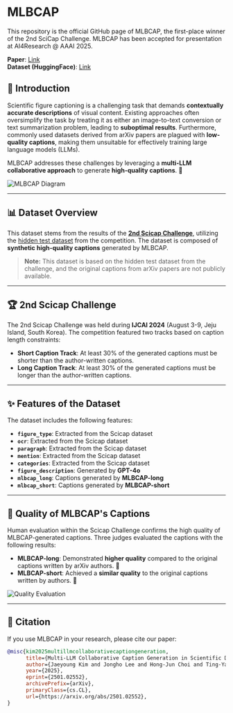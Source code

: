 # MLBCAP
This repository is the official GitHub page of MLBCAP, the first-place winner of the 2nd SciCap Challenge. MLBCAP has been accepted for presentation at AI4Research @ AAAI 2025.

**Paper**: [Link](https://arxiv.org/abs/2501.02552)  
**Dataset (HuggingFace)**: [Link](https://huggingface.co/datasets/TEAMREBOOTT-AI/SciCap-MLBCAP)


## 📌 Introduction

Scientific figure captioning is a challenging task that demands **contextually accurate descriptions** of visual content. Existing approaches often oversimplify the task by treating it as either an image-to-text conversion or text summarization problem, leading to **suboptimal results**. Furthermore, commonly used datasets derived from arXiv papers are plagued with **low-quality captions**, making them unsuitable for effectively training large language models (LLMs).  

MLBCAP addresses these challenges by leveraging a **multi-LLM collaborative approach** to generate **high-quality captions**. 🚀

![MLBCAP Diagram](https://cdn-uploads.huggingface.co/production/uploads/6559fc92d1c2d6b28b149070/0H6Q0FicI8wCySx7OkdcE.png)

---

## 📊 Dataset Overview

This dataset stems from the results of the **[2nd Scicap Challenge](http://scicap.ai)**, utilizing the [hidden test dataset](https://huggingface.co/datasets/CrowdAILab/scicap) from the competition. The dataset is composed of **synthetic high-quality captions** generated by MLBCAP.

> **Note:** This dataset is based on the hidden test dataset from the challenge, and the original captions from arXiv papers are not publicly available.

---

## 🏆 2nd Scicap Challenge

The 2nd Scicap Challenge was held during **IJCAI 2024** (August 3-9, Jeju Island, South Korea). The competition featured two tracks based on caption length constraints:

- **Short Caption Track**: At least 30% of the generated captions must be shorter than the author-written captions.
- **Long Caption Track**: At least 30% of the generated captions must be longer than the author-written captions.

---

## ✨ Features of the Dataset

The dataset includes the following features:

- **`figure_type`**: Extracted from the Scicap dataset
- **`ocr`**: Extracted from the Scicap dataset
- **`paragraph`**: Extracted from the Scicap dataset
- **`mention`**: Extracted from the Scicap dataset
- **`categories`**: Extracted from the Scicap dataset
- **`figure_description`**: Generated by **GPT-4o**
- **`mlbcap_long`**: Captions generated by **MLBCAP-long**
- **`mlbcap_short`**: Captions generated by **MLBCAP-short**

---

## 🌟 Quality of MLBCAP's Captions

Human evaluation within the Scicap Challenge confirms the high quality of MLBCAP-generated captions. Three judges evaluated the captions with the following results:

- **MLBCAP-long**: Demonstrated **higher quality** compared to the original captions written by arXiv authors. 💪
- **MLBCAP-short**: Achieved a **similar quality** to the original captions written by authors. 🤝

![Quality Evaluation](https://cdn-uploads.huggingface.co/production/uploads/6559fc92d1c2d6b28b149070/lQfpvEaE0fFEHazJN1n3y.png)

---

## 📎 Citation

If you use MLBCAP in your research, please cite our paper:

```bibtex
@misc{kim2025multillmcollaborativecaptiongeneration,
      title={Multi-LLM Collaborative Caption Generation in Scientific Documents}, 
      author={Jaeyoung Kim and Jongho Lee and Hong-Jun Choi and Ting-Yao Hsu and Chieh-Yang Huang and Sungchul Kim and Ryan Rossi and Tong Yu and Clyde Lee Giles and Ting-Hao 'Kenneth' Huang and Sungchul Choi},
      year={2025},
      eprint={2501.02552},
      archivePrefix={arXiv},
      primaryClass={cs.CL},
      url={https://arxiv.org/abs/2501.02552}, 
}
```
